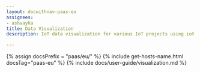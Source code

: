 ```yaml
---
layout: docwithnav-paas-eu
assignees:
- ashvayka
title: Data Visualization
description: IoT data visualization for various IoT projects using iot dashboards, dashboard widgets and real-time charts 

---
```


{% assign docsPrefix = "paas/eu/" %}
{% include get-hosts-name.html docsTag="paas-eu" %}
{% include docs/user-guide/visualization.md %}
